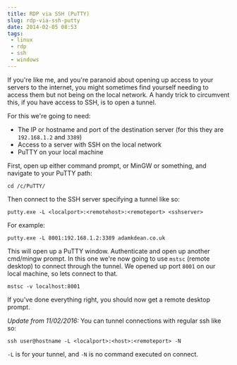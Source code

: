 ```yaml
---
title: RDP via SSH (PuTTY)
slug: rdp-via-ssh-putty
date: 2014-02-05 08:53
tags: 
 - linux
 - rdp
 - ssh
 - windows
---
```

If you're like me, and you're paranoid about opening up access to your servers to the internet, you might sometimes find yourself needing to access them but not being on the local network. A handy trick to circumvent this, if you have access to SSH, is to open a tunnel.

For this we're going to need:  
- The IP or hostname and port of the destination server (for this they are `192.168.1.2` and `3389`)  
- Access to a server with SSH on the local network  
- PuTTY on your local machine  

First, open up either command prompt, or MinGW or something, and navigate to your PuTTY path:

    cd /c/PuTTY/

Then connect to the SSH server specifying a tunnel like so:

    putty.exe -L <localport>:<remotehost>:<remoteport> <sshserver>

For example:

    putty.exe -L 8001:192.168.1.2:3389 adamkdean.co.uk

This will open up a PuTTY window. Authenticate and open up another cmd/mingw prompt. In this one we're now going to use `mstsc` (remote desktop) to connect through the tunnel. We opened up port `8001` on our local machine, so lets connect to that.

    mstsc -v localhost:8001

If you've done everything right, you should now get a remote desktop prompt.

*Update from 11/02/2016:* You can tunnel connections with regular ssh like so: 

    ssh user@hostname -L <localport>:<host>:<remoteport> -N

`-L` is for your tunnel, and `-N` is no command executed on connect.

